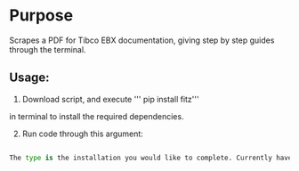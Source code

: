 # Purpose
Scrapes a PDF for Tibco EBX documentation, giving step by step guides through the terminal. 

## Usage:
1. Download script, and execute 
''' pip install fitz'''  

in terminal to install the required dependencies.

2. Run code through this argument:

``` python scraper-script.py <type> <pdf-path> '''

The type is the installation you would like to complete. Currently have the options of 'tomcat', 'jboss', or 'websphere'.

